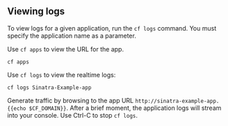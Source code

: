 Viewing logs
------------

To view logs for a given application, run the `cf logs` command. You must specify the application name as a parameter.

Use `cf apps` to view the URL for the app.
```
cf apps
```

Use `cf logs` to view the realtime logs:
```
cf logs Sinatra-Example-app
```

Generate traffic by browsing to the app URL `http://sinatra-example-app.{{echo $CF_DOMAIN}}`.  After a brief moment, the application logs will stream into your console.  Use Ctrl-C to stop `cf logs`.
